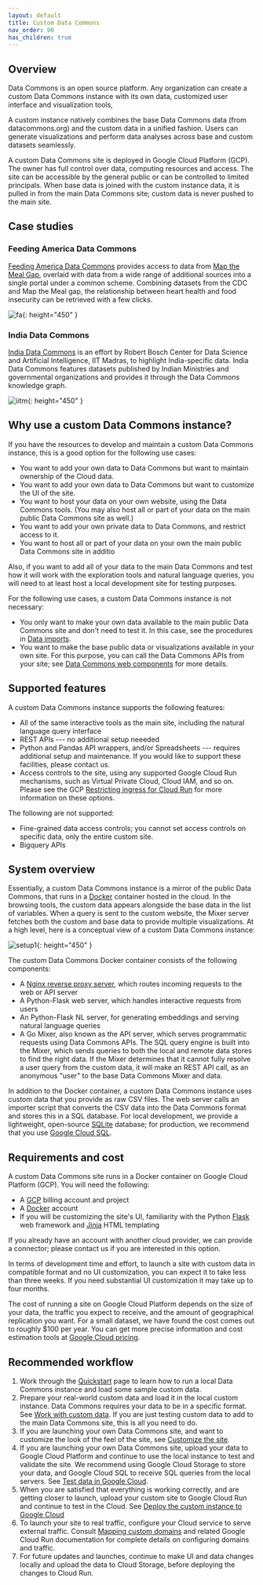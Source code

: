 ```yaml
---
layout: default
title: Custom Data Commons
nav_order: 90
has_children: true
---
```


## Overview

Data Commons is an open source platform. Any organization can create a custom Data Commons instance with its own data, customized user interface and visualization tools,

A custom instance natively combines the base Data Commons data (from datacommons.org) and the custom data in a unified fashion. Users can generate visualizations and perform data analyses across base and custom datasets seamlessly. 

A custom Data Commons site is deployed in Google Cloud Platform (GCP). The owner has full control over data, computing resources and access. The site can be accessible by the general public or can be controlled to limited principals. When base data is joined with the custom instance data, it is pulled in from the main Data Commons site; custom data is never pushed to the main site.

## Case studies

### Feeding America Data Commons

[Feeding America Data Commons](https://datacommons.feedingamerica.org/) provides access to data from [Map the Meal Gap](https://map.feedingamerica.org/), overlaid with data from a wide range of additional sources into a single portal under a common scheme. Combining datasets from the CDC and Map the Meal gap, the relationship between heart health and food insecurity can be retrieved with a few clicks.

![fa](/assets/images/custom_dc/home-heart-food.png){: height="450" }

### India Data Commons

[India Data Commons](https://datacommons.iitm.ac.in/) is an effort by Robert Bosch Center for Data Science and Artificial Intelligence, IIT Madras, to highlight India-specific data. India Data Commons features datasets published by Indian Ministries and governmental organizations and provides it through the Data Commons knowledge graph.

![iitm](/assets/images/custom_dc/iitm.png){: height="450" }

## Why use a custom Data Commons instance?

If you have the resources to develop and maintain a custom Data Commons instance, this is a good option for the following use cases:

-  You want to add your own data to Data Commons but want to maintain ownership of the Cloud data.
-  You want to add your own data to Data Commons but want to customize the UI of the site.
-  You want to host your data on your own website, using the Data Commons tools. (You may also host all or part of your data on the main public Data Commons site as well.)
-  You want to add your own private data to Data Commons, and restrict access to it.
-  You want to host all or part of your data on your own the main public Data Commons site in additio

Also, if you want to add all of your data to the main Data Commons and test how it will work with the exploration tools and natural language queries, you will need to at least host a local development site for testing purposes.

For the following use cases, a custom Data Commons instance is not necessary: 

-  You only want to make your own data available to the main public Data Commons site and don't need to test it. In this case, see the procedures in [Data imports](../import_data/index.md). 
-  You want to make the base public data or visualizations available in your own site. For this purpose, you can call the Data Commons APIs from your site; see [Data Commons web components](../api/web_components.md) for more details.

## Supported features

A custom Data Commons instance supports the following features:

-  All of the same interactive tools as the main site, including the natural language query interface
-  REST APIs --- no additional setup neeeded
-  Python and Pandas API wrappers, and/or Spreadsheets --- requires additional setup and maintenance. If you would like to support these facilities, please contact us.
-  Access controls to the site, using any supported Google Cloud Run mechanisms, such as Virtual Private Cloud, Cloud IAM, and so on. Please see the GCP [Restricting ingress for Cloud Run](https://cloud.google.com/run/docs/securing/ingress) for more information on these options.

The following are not supported:

-  Fine-grained data access controls; you cannot set access controls on specific data, only the entire custom site.
-  Bigquery APIs

## System overview

Essentially, a custom Data Commons instance is a mirror of the public Data Commons, that runs in a [Docker](http://docker.com) container hosted in the cloud. In the browsing tools, the custom data appears alongside the base data in the list of variables. When a query is sent to the custom website, the Mixer server fetches both the custom and base data to provide multiple visualizations. At a high level, here is a conceptual view of a custom Data Commons instance:

![setup1](/assets/images/custom_dc/customdc_setup1.png){: height="450" }

The custom Data Commons Docker container consists of the following components:

-  A [Nginx reverse proxy server](https://www.nginx.com/resources/glossary/reverse-proxy-server/), which routes incoming requests to the web or API server
-  A Python-Flask web server, which handles interactive requests from users
-  An Python-Flask NL server, for generating embeddings and serving natural language queries
-  A Go Mixer, also known as the API server, which serves programmatic requests using Data Commons APIs. The SQL query engine is built into the Mixer, which sends queries to both the local and remote data stores to find the right data. If the Mixer determines that it cannot fully resolve a user query from the custom data, it will make an REST API call, as an anonymous "user" to the base Data Commons Mixer and data.

In addition to the Docker container, a custom Data Commons instance uses custom data that you provide as raw CSV files. The web server calls an importer script that converts the CSV data into the Data Commons format and stores this in a SQL database. For local development, we provide a lightweight, open-source [SQLite](http://sqlite.org) database; for production, we recommend that you use [Google Cloud SQL](https://cloud.google.com/sql/).

## Requirements and cost

A custom Data Commons site runs in a Docker container on Google Cloud Platform (GCP). You will need the following:

-  A [GCP](http://console.cloud.google.com) billing account and project
-  A [Docker](http://docker.com) account 
-  If you will be customizing the site's UI, familiarity with the Python [Flask](https://flask.palletsprojects.com/en/3.0.x/#) web framework and [Jinja](https://jinja.palletsprojects.com/en/3.1.x/templates/) HTML templating

If you already have an account with another cloud provider, we can provide a connector; please contact us if you are interested in this option.

In terms of development time and effort, to launch a site with custom data in compatible format and no UI customization, you can expect it to take less than three weeks. If you need substantial UI customization it may take up to four months. 

The cost of running a site on Google Cloud Platform depends on the size of your data, the traffic you expect to receive, and the amount of geographical replication you want. For a small dataset, we have found the cost comes out to roughly $100 per year. You can get more precise information and cost estimation tools at [Google Cloud pricing](https://cloud.google.com/pricing). 

## Recommended workflow

1. Work through the [Quickstart](quickstart.md) page to learn how to run a local Data Commons instance and load some sample custom data. 
1. Prepare your real-world custom data and load it in the local custom instance. Data Commons requires your data to be in a specific format. See [Work with custom data](custom_data.md). If you are just testing custom data to add to the main Data Commons site, this is all you need to do.
1. If you are launching your own Data Commons site, and want to customize the look of the feel of the site, see [Customize the site](custom_ui.md).
1. If you are launching your own Data Commons site, upload your data to Google Cloud Platform and continue to use the local instance to test and validate the site. We recommend using Google Cloud Storage to store your data, and Google Cloud SQL to receive SQL queries from the local servers. See [Test data in Google Cloud](data_cloud.md).
1. When you are satisfied that everything is working correctly, and are getting closer to launch, upload your custom site to Google Cloud Run and continue to test in the Cloud. See [Deploy the custom instance to Google Cloud](deploy_cloud.md)
1. To launch your site to real traffic, configure your Cloud service to serve external traffic. Consult [Mapping custom domains](https://cloud.google.com/run/docs/mapping-custom-domains) and related Google Cloud Run documentation for complete details on configuring domains and traffic.
1. For future updates and launches, continue to make UI and data changes locally and upload the data to Cloud Storage, before deploying the changes to Cloud Run.